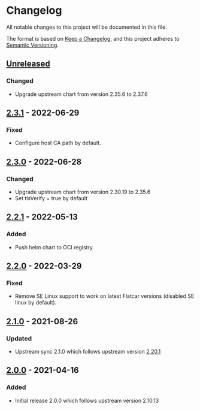 # Changelog

All notable changes to this project will be documented in this file.

The format is based on [Keep a Changelog](https://keepachangelog.com/en/1.0.0/),
and this project adheres to [Semantic Versioning](https://semver.org/spec/v2.0.0.html).

## [Unreleased]

### Changed

- Upgrade upstream chart from version 2.35.6 to 2.37.6

## [2.3.1] - 2022-06-29

### Fixed

- Configure host CA path by default.

## [2.3.0] - 2022-06-28

### Changed

- Upgrade upstream chart from version 2.30.19 to 2.35.6
- Set tlsVerify = true by default

## [2.2.1] - 2022-05-13

### Added

- Push helm chart to OCI registry.

## [2.2.0] - 2022-03-29

### Fixed

- Remove SE Linux support to work on latest Flatcar versions (disabled SE linux by default).

## [2.1.0] - 2021-08-26

### Updated

- Upstream sync 2.1.0 which follows upstream version [2.20.1](https://github.com/giantswarm/datadog-app/blob/master/helm/datadog/CHANGELOG.md)

## [2.0.0] - 2021-04-16

### Added

- Initial release 2.0.0 which follows upstream version 2.10.13

[Unreleased]: https://github.com/giantswarm/datadog-app/compare/v2.3.1...HEAD
[2.3.1]: https://github.com/giantswarm/datadog-app/compare/v2.3.0...v2.3.1
[2.3.0]: https://github.com/giantswarm/datadog-app/compare/v2.2.1...v2.3.0
[2.2.1]: https://github.com/giantswarm/datadog-app/compare/v2.2.0...v2.2.1
[2.2.0]: https://github.com/giantswarm/datadog-app/compare/v2.1.0...v2.2.0
[2.1.0]: https://github.com/giantswarm/datadog-app/compare/v2.0.0...v2.1.0
[2.0.0]: https://github.com/giantswarm/datadog-app/releases/tag/v2.0.0
